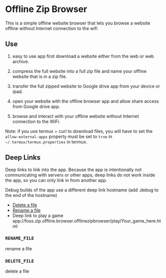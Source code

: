 # Offline Zip Browser

This is a simple offline website browser that lets you browse a website
offline without Internet connection to the wifi

## Use

1. easy to use app first download a website either from the web or web archive.

2. compress the full website into a full zip file and name your offline website that is in a zip file.

3. transfer the full zipped website to Google drive app from your device or ipad.

4. open your website with the offline browser app and allow share access from Google drive app.

5. browse and interact with your offline website without Internet connection to the WiFi.



Note: if you use termux + curl to download files, you will have to set the
`allow-external-apps` property must be set to `true` in `~/.termux/termux.properties` in termux.

## Deep Links

Deep links to link into the app. Because the app is intentionally not communicating with servers or other apps, deep links do not work inside the app, so you can only link in from another app.

Debug builds of the app use a different deep link hostname (add .debug to the end of the hostname)

- [Delete a file](app://foss.zip.offline.browser.offlinezipbrowser/action/delete-file)
- [Rename a file](app://foss.zip.offline.browser.offlinezipbrowser/action/rename-file)
- Deep link to play a game app://foss.zip.offline.browser.offlinezipbrowser/play/Your_game_here.html

### `RENAME_FILE`

rename a file

### `DELETE_FILE`

delete a file

